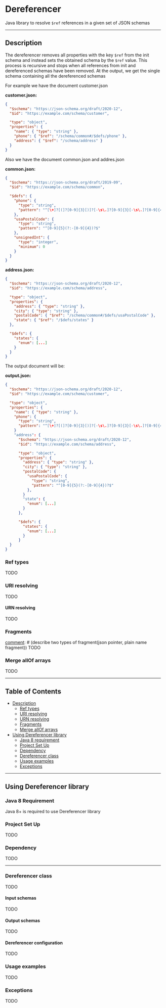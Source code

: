 # Dereferencer

Java library to resolve `$ref` references in a given set of JSON schemas

---
## Description
[comment]: # (some about dereferencing with example)
The dereferencer removes all properties with the key `$ref` from the init schema and instead sets the obtained schema by the `$ref` value. This process is recursive and stops when all references from init and dereferenced schemas have been removed. At the output, we get the single schema containing all the dereferenced schemas

For example we have the document customer.json

**customer.json:**
```json
{
  "$schema": "https://json-schema.org/draft/2020-12",
  "$id": "https://example.com/schema/customer",

  "type": "object",
  "properties": {
    "name": { "type": "string" },
    "phone": { "$ref": "/schema/common#/$defs/phone" },
    "address": { "$ref": "/schema/address" }
  }
}
```

Also we have the document common.json and addres.json

**common.json:**
```json
{
  "$schema": "https://json-schema.org/draft/2019-09",
  "$id": "https://example.com/schema/common",

  "$defs": {
    "phone": {
      "type": "string",
      "pattern": "^[\+]?[(]?[0-9]{3}[)]?[-\s\.]?[0-9]{3}[-\s\.]?[0-9]{4,6}$"
    },
    "usaPostalCode": {
      "type": "string",
      "pattern": "^[0-9]{5}(?:-[0-9]{4})?$"
    },
    "unsignedInt": {
      "type": "integer",
      "minimum": 0
    }
  }
}
```

**address.json:**
```json
{
  "$schema": "https://json-schema.org/draft/2020-12",
  "$id": "https://example.com/schema/address",

  "type": "object",
  "properties": {
    "address": { "type": "string" },
    "city": { "type": "string" },
    "postalCode": { "$ref": "/schema/common#/$defs/usaPostalCode" },
    "state": { "$ref": "/$defs/states" }
  },

  "$defs": {
    "states": {
      "enum": [...]
    }
  }
}
```

The output document will be:

**output.json:**
```json
{
  "$schema": "https://json-schema.org/draft/2020-12",
  "$id": "https://example.com/schema/customer",

  "type": "object",
  "properties": {
    "name": { "type": "string" },
    "phone": {
      "type": "string",
      "pattern": "^[\+]?[(]?[0-9]{3}[)]?[-\s\.]?[0-9]{3}[-\s\.]?[0-9]{4,6}$"
    }
    "address": {
      "$schema": "https://json-schema.org/draft/2020-12",
      "$id": "https://example.com/schema/address",

      "type": "object",
      "properties": {
        "address": { "type": "string" },
        "city": { "type": "string" },
        "postalCode": {
          "usaPostalCode": {
            "type": "string",
            "pattern": "^[0-9]{5}(?:-[0-9]{4})?$"
          },
        }
        "state": {
          "enum": [...]
        }
      },

      "$defs": {
        "states": {
          "enum": [...]
        }
      }
  }
}
```

### **Ref types**
[comment]: # (refs types from tg with example)
TODO

### **URI resolving**
[comment]: # (uri resolving rules, example)
TODO

#### **URN resolving**
[comment]: # (urn resolving rules, file .origins, example)
TODO

### **Fragments**
[comment]: # (describe two types of fragment(json pointer, plain name fragment))
TODO

### **Merge allOf arrays**
[comment]: # (allOf merge description with example)
TODO

---
## Table of Contents
* [Description](#description)<br/>
  * [Ref types](#ref-types)<br/>
  * [URI resolving](#uri-resolving)<br/>
  * [URN resolving](#urn-resolving)<br/>
  * [Fragments](#fragments)<br/>
  * [Merge allOf arrays](#merge-allof-arrays)<br/>
* [Using Dereferencer library](#using-dereferencer-library)<br/>
  * [Java 8 requirement](#java-8-requirement)<br/>
  * [Project Set Up](#project-set-up)<br/>
  * [Dependency](#dependency)<br/>
  * [Dereferencer class](#dereferencer-class)<br/>
  * [Usage examples](#usage-examples)<br/>
  * [Exceptions](#exceptions)<br/>

---

## Using Dereferencer library

### **Java 8 Requirement**
Java 8+ is required to use Dereferencer library

### **Project Set Up**
TODO

### **Dependency**
[comment]: # (Describe dependencyes)
TODO

---
### **Dereferencer class**
[comment]: # (Describe methods and ways to dereference)
TODO 

#### **Input schemas**
TODO

#### **Output schemas**
TODO

#### **Dereferencer configuration**
[comment]: # (Describe available propertyes)
TODO

### **Usage examples**
[comment]: # (Code examples)
TODO

### **Exceptions**
[comment]: # (types of exceptions, they short description)
TODO
